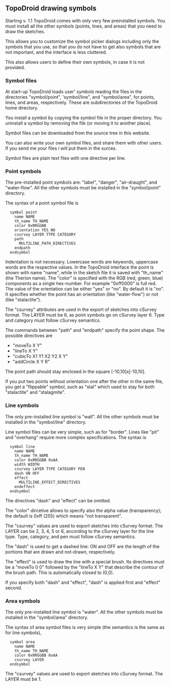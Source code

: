 ## TopoDroid drawing symbols ##

Starting v. 1.1 TopoDroid comes with only very few preinstalled symbols.
You must install all the other symbols (points, lines, and areas) that you need to draw the sketches.

This allows you to customize the symbol picker dialogs including only the
symbols that you use, so that you do not have to get also symbols that
are not important, and the interface is less cluttered.

This also allows users to define their own symbols, in case it is not
provided.


### Symbol files ###

At start-up TopoDroid loads user' symbols reading the files
in the directories "symbol/point", 'symbol/line", and "symbol/area", for
points, lines, and areas, respectively.
These are subdirectories of the TopoDroid home directory.

You install a symbol by copying the symbol file in the proper directory.
You uninstall a symbol by removing the file (or moving it to another place).

Symbol files can be downloaded from the source tree in this website.

You can also write your own symbol files, and share them with other
users. If you send me your files i will put them in the surces.

Symbol files are plain text files with one directive per line.

### Point symbols ###

The pre-installed point symbols are: "label", "danger", "air-draught", and
"water-flow". All the other symbols must be installed in the "symbol/point"
directory.

The syntax of a point symbol file is
```
  symbol point
    name NAME
    th_name TH_NAME
    color 0xRRGGBB
    orientation YES_NO
    csurvey LAYER TYPE CATEGORY
    path
      MULTILINE_PATH_DIRECTIVES
    endpath
  endsymbol
```

Indentation is not necessary. Lowercase words are keywords, uppercase words
are the respective values. In the TopoDroid interface the point is shown with
name "name", while in the sketch file it is saved with "th\_name" (the Therion
name). The "color" is specified with the RGB (red, green, blue) components
as a single hex-number. For example "0xff0000" is full red. The value of the orientation can be either "yes" or "no". By default it is "no". It specifies
whether the point has an orientation (like "water-flow") or not (like "stalactite").

The "csurvey" attributes are used in the export of sketches into cSurvey format.
The LAYER must be 6, as point symbols go on cSurvey layer 6. Type and category must follow cSurvey semantics.

The commands between "path" and "endpath" specify the point shape. The possible directives are
  * "moveTo X Y"
  * "lineTo X Y"
  * "cubicTo X1 Y1 X2 Y2 X Y"
  * "addCircle X Y R"

The point path should stay enclosed in the square [-10,10]x[-10,10].

If you put two points without orientation one after the other in the same
file, you get a "flippable" symbol, such as "stal" which used to stay for
both "stalactite" and "stalagmite".


### Line symbols ###

The only pre-installed line symbol is "wall". All the other symbols must be installed in the "symbol/line" directory.

Line symbol files can be very simple, such as for "border". Lines like "pit"
and "overhang" require more complex specifications.
The syntax is
```
  symbol line
    name NAME
    th_name TH_NAME
    color 0xRRGGBB 0xAA
    width WIDTH
    csurvey LAYER TYPE CATEGORY PEN
    dash ON OFF
    effect
      MULTILINE_EFFECT_DIRECTIVES
    endeffect
  endsymbol
```

The directives "dash" and "effect" can be omitted.

The "color" dircetive allows to specify also the alpha value (transparency);
the default is 0xff (255) which means "not transparent".

The "csurvey" values are used to export sketches into cSurvey format.
The LAYER can be 2, 3, 4, 5 or 6, according to the cSurvey layer for the line type. Type, category, and pen must follow cSurvey semantics.

The "dash" is used to get a dashed line: ON and OFF are the length of the
portions that are drawn and not-drawn, respectively.

The "effect" is used to draw the line with a special brush. Its directives
must be a "moveTo 0 0" followed by the "lineTo X Y" that describe the contour of the brush path. This is automatically closed to (0,0).

If you specify both "dash" and "effect", "dash" is applied first and "effect" second.


### Area symbols ###

The only pre-installed line symbol is "water". All the other symbols must be installed in the "symbol/area" directory.

The syntax of area symbol files is very simple (the semantics is the same
as for line symbols),
```
  symbol area
    name NAME
    th_name TH_NAME
    color 0xRRGGBB 0xAA
    csurvey LAYER
  endsymbol
```

The "csurvey" values are used to export sketches into cSurvey format.
The LAYER must be 1.